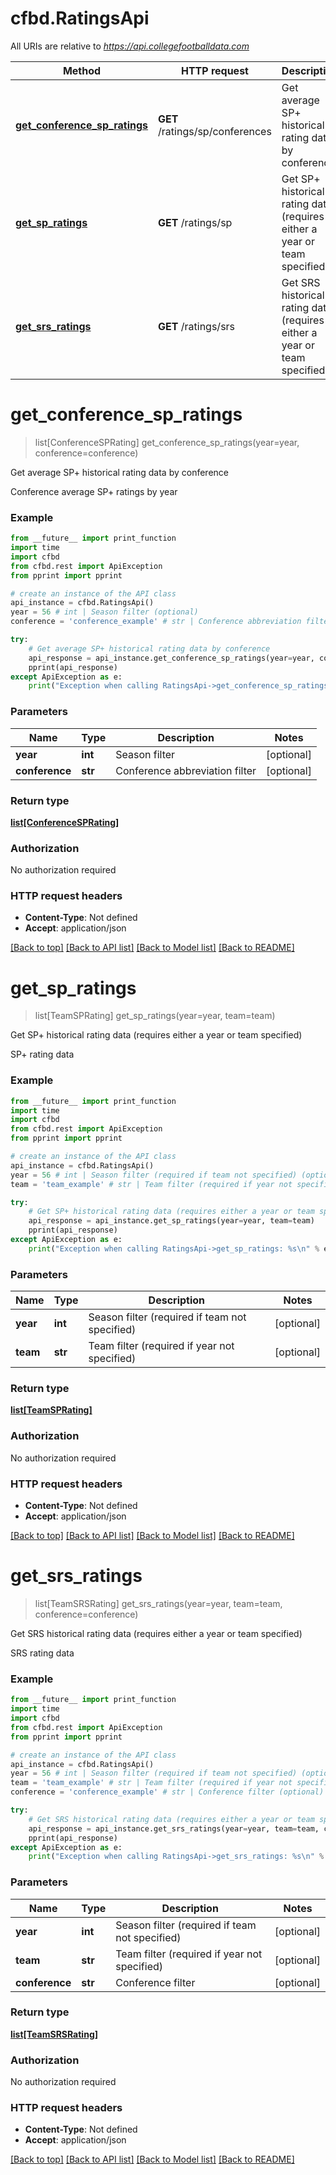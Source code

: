 # cfbd.RatingsApi

All URIs are relative to *https://api.collegefootballdata.com*

Method | HTTP request | Description
------------- | ------------- | -------------
[**get_conference_sp_ratings**](RatingsApi.md#get_conference_sp_ratings) | **GET** /ratings/sp/conferences | Get average SP+ historical rating data by conference
[**get_sp_ratings**](RatingsApi.md#get_sp_ratings) | **GET** /ratings/sp | Get SP+ historical rating data (requires either a year or team specified)
[**get_srs_ratings**](RatingsApi.md#get_srs_ratings) | **GET** /ratings/srs | Get SRS historical rating data (requires either a year or team specified)


# **get_conference_sp_ratings**
> list[ConferenceSPRating] get_conference_sp_ratings(year=year, conference=conference)

Get average SP+ historical rating data by conference

Conference average SP+ ratings by year

### Example
```python
from __future__ import print_function
import time
import cfbd
from cfbd.rest import ApiException
from pprint import pprint

# create an instance of the API class
api_instance = cfbd.RatingsApi()
year = 56 # int | Season filter (optional)
conference = 'conference_example' # str | Conference abbreviation filter (optional)

try:
    # Get average SP+ historical rating data by conference
    api_response = api_instance.get_conference_sp_ratings(year=year, conference=conference)
    pprint(api_response)
except ApiException as e:
    print("Exception when calling RatingsApi->get_conference_sp_ratings: %s\n" % e)
```

### Parameters

Name | Type | Description  | Notes
------------- | ------------- | ------------- | -------------
 **year** | **int**| Season filter | [optional] 
 **conference** | **str**| Conference abbreviation filter | [optional] 

### Return type

[**list[ConferenceSPRating]**](ConferenceSPRating.md)

### Authorization

No authorization required

### HTTP request headers

 - **Content-Type**: Not defined
 - **Accept**: application/json

[[Back to top]](#) [[Back to API list]](../README.md#documentation-for-api-endpoints) [[Back to Model list]](../README.md#documentation-for-models) [[Back to README]](../README.md)

# **get_sp_ratings**
> list[TeamSPRating] get_sp_ratings(year=year, team=team)

Get SP+ historical rating data (requires either a year or team specified)

SP+ rating data

### Example
```python
from __future__ import print_function
import time
import cfbd
from cfbd.rest import ApiException
from pprint import pprint

# create an instance of the API class
api_instance = cfbd.RatingsApi()
year = 56 # int | Season filter (required if team not specified) (optional)
team = 'team_example' # str | Team filter (required if year not specified) (optional)

try:
    # Get SP+ historical rating data (requires either a year or team specified)
    api_response = api_instance.get_sp_ratings(year=year, team=team)
    pprint(api_response)
except ApiException as e:
    print("Exception when calling RatingsApi->get_sp_ratings: %s\n" % e)
```

### Parameters

Name | Type | Description  | Notes
------------- | ------------- | ------------- | -------------
 **year** | **int**| Season filter (required if team not specified) | [optional] 
 **team** | **str**| Team filter (required if year not specified) | [optional] 

### Return type

[**list[TeamSPRating]**](TeamSPRating.md)

### Authorization

No authorization required

### HTTP request headers

 - **Content-Type**: Not defined
 - **Accept**: application/json

[[Back to top]](#) [[Back to API list]](../README.md#documentation-for-api-endpoints) [[Back to Model list]](../README.md#documentation-for-models) [[Back to README]](../README.md)

# **get_srs_ratings**
> list[TeamSRSRating] get_srs_ratings(year=year, team=team, conference=conference)

Get SRS historical rating data (requires either a year or team specified)

SRS rating data

### Example
```python
from __future__ import print_function
import time
import cfbd
from cfbd.rest import ApiException
from pprint import pprint

# create an instance of the API class
api_instance = cfbd.RatingsApi()
year = 56 # int | Season filter (required if team not specified) (optional)
team = 'team_example' # str | Team filter (required if year not specified) (optional)
conference = 'conference_example' # str | Conference filter (optional)

try:
    # Get SRS historical rating data (requires either a year or team specified)
    api_response = api_instance.get_srs_ratings(year=year, team=team, conference=conference)
    pprint(api_response)
except ApiException as e:
    print("Exception when calling RatingsApi->get_srs_ratings: %s\n" % e)
```

### Parameters

Name | Type | Description  | Notes
------------- | ------------- | ------------- | -------------
 **year** | **int**| Season filter (required if team not specified) | [optional] 
 **team** | **str**| Team filter (required if year not specified) | [optional] 
 **conference** | **str**| Conference filter | [optional] 

### Return type

[**list[TeamSRSRating]**](TeamSRSRating.md)

### Authorization

No authorization required

### HTTP request headers

 - **Content-Type**: Not defined
 - **Accept**: application/json

[[Back to top]](#) [[Back to API list]](../README.md#documentation-for-api-endpoints) [[Back to Model list]](../README.md#documentation-for-models) [[Back to README]](../README.md)

